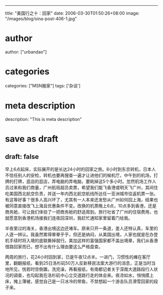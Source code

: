 
---
title: "美国行之十：回家"
date: 2006-03-30T01:50:26+08:00
image: "/images/blog/sina-post-406-1.jpg"
# author
author: ["urbandao"]
# categories
categories: ["MSN搬家"]
tags: ['杂谈']
# meta description
description: "This is meta description"
# save as draft
draft: false
---

早上6点起床，实际展开的是长达24小时的回家之旅。8小时到东京转机，日本人不信任别人的安检，转机也要再搜查一遍才让进他们的候机厅。中午到的机场，打牌的打牌，逛店的逛店，弄电脑的弄电脑，要耗掉这5个多小时。忽然机场工作人员过来和我们商量，广州航班超员卖票，希望我们能飞香港或明天飞广州，其间住吃美国西北航空负责，并送一年内西北航空航线所达任一亚洲城市往返机票一张。有这等好事？很多人高兴坏了，尤其有一人本来还发愁从广州如何回上海，结果也被同意直接改飞上海且优惠条件不变。改换的机票晚上6点，10点多到香港，还是商务舱，可让我们体验了一把商务舱的舒适周到。旅行社省了广州的住宿费用，也就愿意到香港机场接我们连夜回深圳，我赶忙通知家里留着门给我。

半夜里过的海关，香港出境这边还堵车。原来只开一条道，差人还特认真，车里的人逐一辨认。我虽然累得晕晕乎乎，但还是纳闷，从美国出境，人家也就是在办登机手续时将入境的底联撕掉就行。美加这样的富强国家都不盖出境章，我们从香港借路回家而已，想不出有什么理由要这么严格盘查。

两周的旅行，花24小时回到家，已是午夜12点半。一进门，习惯性的瘫在客厅里，翻翻报纸，看到25日洛杉矶50万人反新移民法案大游行的消息，正是当时当地所见，恍若时空倒置。洗完澡，再看报纸，有南都记者关于深南大道路段行人状况的调查，也勾起我在洛杉矶中心立交道路行走的体会来。夜凉如水，悄悄摸上床，掩上薄被，感觉自己是一只冰冷的带鱼，不禁想起一个游击队员滑雪回家的段子来。
